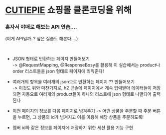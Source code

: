 # [CUTIEPIE](https://github.com/Cutiepazzipozzi/JPA_practice_small) 쇼핑몰 클론코딩을 위해
### 혼자서 야매로 해보는 API 연습....
(이게 API일까..? 싶은 실습도 해본다....)

<br>

- JSON 형태로 반환하는 페이지 만들어보기
  <br>
-> @RequestMapping, @ResponseBosy를 활용해 이 실습에서는
product나 order 리스트들을 json 형태로 페이지에 띄워준다!

- 여러개의 항목을 여러개의 json으로 반환하는
  페이지 ?? 만들어보기
  <br>
-> 이것도 위와 마찬가지로, h2 콘솔에 페이지에서 계속 입력받아 데이터들이 저장되면 자동으로
여러개의 product들이 하나의 리스트에 json 형태로 나열되어 출력된다

- 이전 페이지의 정보를 다음 페이지로 넘겨주기
-> 어떤 상품을 주문할 때 주문 버튼을 누르면, 그 상품의 id가
넘겨지고 이를 이용해 해당 상품을 주문하도록!

- 멤버 id와 같은 정보를 페이지에 저장하기 위한 세션 활용 기능 구현

<br>

